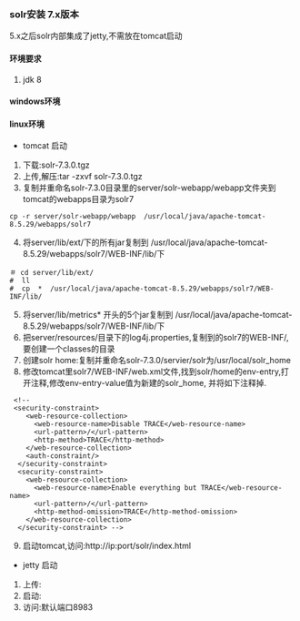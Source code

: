 ### solr安装 7.x版本
5.x之后solr内部集成了jetty,不需放在tomcat启动

#### 环境要求
1. jdk 8


#### windows环境







#### linux环境
* tomcat 启动

1. 下载:solr-7.3.0.tgz
2. 上传,解压:tar -zxvf solr-7.3.0.tgz
3. 复制并重命名solr-7.3.0目录里的server/solr-webapp/webapp文件夹到tomcat的webapps目录为solr7  
```
cp -r server/solr-webapp/webapp  /usr/local/java/apache-tomcat-8.5.29/webapps/solr7
```
4. 将server/lib/ext/下的所有jar复制到 /usr/local/java/apache-tomcat-8.5.29/webapps/solr7/WEB-INF/lib/下
```
＃ cd server/lib/ext/
#  ll
#  cp  *  /usr/local/java/apache-tomcat-8.5.29/webapps/solr7/WEB-INF/lib/
```
5. 将server/lib/metrics* 开头的5个jar复制到 /usr/local/java/apache-tomcat-8.5.29/webapps/solr7/WEB-INF/lib/下
6. 把server/resources/目录下的log4j.properties,复制到的solr7的WEB-INF/,要创建一个classes的目录
7. 创建solr home:复制并重命名solr-7.3.0/servier/solr为/usr/local/solr_home
8. 修改tomcat里solr7/WEB-INF/web.xml文件,找到solr/home的env-entry,打开注释,修改env-entry-value值为新建的solr_home,
   并将如下注释掉.
```
 <!-- 
 <security-constraint>
    <web-resource-collection>
      <web-resource-name>Disable TRACE</web-resource-name>
      <url-pattern>/</url-pattern>
      <http-method>TRACE</http-method>
    </web-resource-collection>
    <auth-constraint/>
  </security-constraint>
  <security-constraint>
    <web-resource-collection>
      <web-resource-name>Enable everything but TRACE</web-resource-name>
      <url-pattern>/</url-pattern>
      <http-method-omission>TRACE</http-method-omission>
    </web-resource-collection>
  </security-constraint> -->
```
9. 启动tomcat,访问:http://ip:port/solr/index.html



* jetty 启动
1. 上传:
2. 启动:
3. 访问:默认端口8983